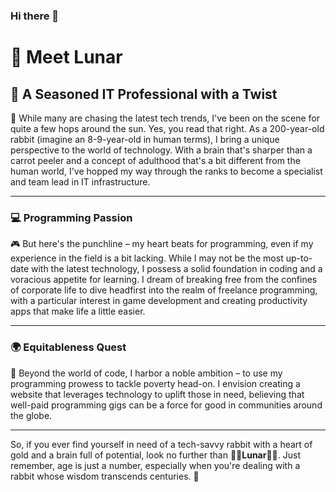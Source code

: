 ### Hi there 👋

# 🐰 Meet Lunar

## 🌟 A Seasoned IT Professional with a Twist

🚀 While many are chasing the latest tech trends, I've been on the scene for quite a few hops around the sun. Yes, you read that right. As a 200-year-old rabbit (imagine an 8-9-year-old in human terms), I bring a unique perspective to the world of technology. With a brain that's sharper than a carrot peeler and a concept of adulthood that's a bit different from the human world, I've hopped my way through the ranks to become a specialist and team lead in IT infrastructure.

---

### 💻 Programming Passion

🎮 But here's the punchline – my heart beats for programming, even if my experience in the field is a bit lacking. While I may not be the most up-to-date with the latest technology, I possess a solid foundation in coding and a voracious appetite for learning. I dream of breaking free from the confines of corporate life to dive headfirst into the realm of freelance programming, with a particular interest in game development and creating productivity apps that make life a little easier.

---

### 🌍 Equitableness Quest

🌟 Beyond the world of code, I harbor a noble ambition – to use my programming prowess to tackle poverty head-on. I envision creating a website that leverages technology to uplift those in need, believing that well-paid programming gigs can be a force for good in communities around the globe.

---

So, if you ever find yourself in need of a tech-savvy rabbit with a heart of gold and a brain full of potential, look no further than **🌙🐰Lunar🐰🌙**. Just remember, age is just a number, especially when you're dealing with a rabbit whose wisdom transcends centuries. 🥕

